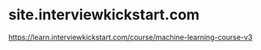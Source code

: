 # site.interviewkickstart.com
https://learn.interviewkickstart.com/course/machine-learning-course-v3
